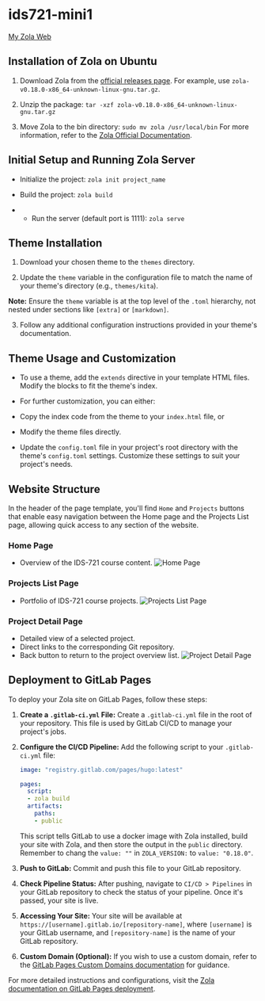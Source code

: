 # ids721-mini1

[My Zola Web](https://yx248-mini1-dukeaiml-ids721-886f1fc470df5c71fb3c4a1700132e5a1ff.gitlab.io)

## Installation of Zola on Ubuntu

1. Download Zola from the [official releases page](https://github.com/getzola/zola/releases). For example, use `zola-v0.18.0-x86_64-unknown-linux-gnu.tar.gz`.

2. Unzip the package:
```tar -xzf zola-v0.18.0-x86_64-unknown-linux-gnu.tar.gz```

3. Move Zola to the bin directory:
```sudo mv zola /usr/local/bin```
For more information, refer to the [Zola Official Documentation](https://www.getzola.org/documentation/getting-started/installation/).


## Initial Setup and Running Zola Server

- Initialize the project:
    ```zola init project_name```

- Build the project:
    ```zola build```

- - Run the server (default port is 1111):
   ```zola serve```


## Theme Installation

1. Download your chosen theme to the `themes` directory.

2. Update the `theme` variable in the configuration file to match the name of your theme's directory (e.g., `themes/kita`).

 **Note:** Ensure the `theme` variable is at the top level of the `.toml` hierarchy, not nested under sections like `[extra]` or `[markdown]`.

3. Follow any additional configuration instructions provided in your theme's documentation.

## Theme Usage and Customization

- To use a theme, add the `extends` directive in your template HTML files. Modify the blocks to fit the theme's index.

- For further customization, you can either:
- Copy the index code from the theme to your `index.html` file, or
- Modify the theme files directly.

- Update the `config.toml` file in your project's root directory with the theme's `config.toml` settings. Customize these settings to suit your project's needs.


## Website Structure

In the header of the page template, you'll find `Home` and `Projects` buttons that enable easy navigation between the Home page and the Projects List page, allowing quick access to any section of the website.

### Home Page

- Overview of the IDS-721 course content.
![Home Page](homepage.png)

### Projects List Page

- Portfolio of IDS-721 course projects.
![Projects List Page](projectslistpage.png)

### Project Detail Page

- Detailed view of a selected project.
- Direct links to the corresponding Git repository.
- Back button to return to the project overview list.
![Project Detail Page](projectpage.png)


## Deployment to GitLab Pages

To deploy your Zola site on GitLab Pages, follow these steps:

1. **Create a `.gitlab-ci.yml` File:**
   Create a `.gitlab-ci.yml` file in the root of your repository. This file is used by GitLab CI/CD to manage your project's jobs.

2. **Configure the CI/CD Pipeline:**
   Add the following script to your `.gitlab-ci.yml` file:
   ```yaml
   image: "registry.gitlab.com/pages/hugo:latest"

   pages:
     script:
     - zola build
     artifacts:
       paths:
       - public
    ```
   This script tells GitLab to use a docker image with Zola installed, build your site with Zola, and then store the output in the `public` directory.
   Remember to chang the `value: ""` in `ZOLA_VERSION:` to `value: "0.18.0"`.

3. **Push to GitLab:**
   Commit and push this file to your GitLab repository.

4. **Check Pipeline Status:**
   After pushing, navigate to `CI/CD > Pipelines` in your GitLab repository to check the status of your pipeline. Once it's passed, your site is live.

5. **Accessing Your Site:**
   Your site will be available at `https://[username].gitlab.io/[repository-name]`, where `[username]` is your GitLab username, and `[repository-name]` is the name of your GitLab repository.

6. **Custom Domain (Optional):**
   If you wish to use a custom domain, refer to the [GitLab Pages Custom Domains documentation](https://docs.gitlab.com/ee/user/project/pages/custom_domains_ssl_tls_certification/index.html) for guidance.

For more detailed instructions and configurations, visit the [Zola documentation on GitLab Pages deployment](https://www.getzola.org/documentation/deployment/gitlab-pages/).
